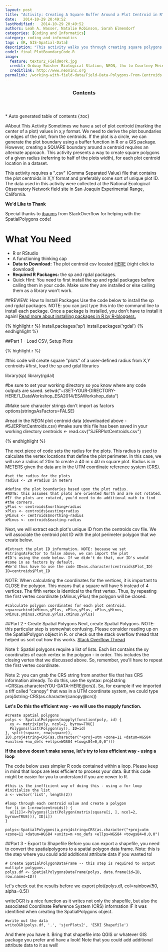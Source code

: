 ```yaml
---
layout: post
title: "Activity: Creating A Square Buffer Around a Plot Centroid in R"
date:   2014-10-29 20:49:52
lastModified:   2014-10-29 20:49:52
authors: Leah A. Wasser, Natalie Robinson, Sarah Elmendorf
categories: [Coding and Informatics]
category: coding-and-informatics
tags : [R, GIS-Spatial-Data]
description: "This activity walks you through creating square polygons from a plot centroid (x,y format) in R."
code1: final_PlotBoundaryCode.R
image:
  feature: textur2_FieldWork.jpg
  credit: Ordway Swisher Biological Station, NEON, thx to Courtney Meier
  creditlink: http://www.neoninc.org
permalink: /working-with-field-data/Field-Data-Polygons-From-Centroids
---
```

<section id="table-of-contents" class="toc">
  <header>
    <h3 >Contents</h3>
  </header>
<div id="drawer" markdown="1">
*  Auto generated table of contents
{:toc}
</div>
</section><!-- /#table-of-contents -->

#About This Activity
Sometimes we have a set of plot centroid (marking the center of a plot) values in x,y format. We need to derive the plot boundaries or edges of the plot, from the centroids. If the plot is a circle, we can generate the plot boundary using a buffer function in R or a GIS package. However, creating a SQUARE boundary around a centroid requires an alternate approach. This activity presents a way to create square polygons of a given radius (referring to half of the plots width), for each plot centroid location in a dataset.

This activity requires a ".csv" (Comma Separated Value) file that contains the plot centroids in X,Y format and preferably some sort of unique plot ID. The data used in this activity were collected at the National Ecological Observatory Network field site in San Joaquin Experimental Range, California. 

**We'd Like to Thank**

Special thanks to <a href="http://stackoverflow.com/users/489704/jbaums" target="_blank"> jbaums</a> from StackOverflow for helping with the SpatialPolygons code!

# What You Need
- R or RStudio
- A functioning thinking cap
- **Data to Download:** The plot centroid csv located [HERE](http://lwasser.github.io/data/SJERPlotCentroids.csv "Centroid data for SJER") (right click to download)
- **Required R Packages:** the sp and rgdal packages.
- Quick Hint: You need to first install the sp and rgdal packages before calling them in your code. Make sure they are installed or else calling them as a library won't work.
	

##REVIEW: How to Install Packages
Use the code below to install the sp and rgdal packages. NOTE: you can just type this into the command line to install each package. Once a package is installed, you don't have to install it again! <a href="http://www.r-bloggers.com/installing-r-packages/" target="_blank">Read more about installing packages in R by R-bloggers.</a>

{% highlight r %}
install.packages(‘sp’)
install.packages(‘rgdal’)
{% endhighlight %}

##Part 1 - Load CSV, Setup Plots 

{% highlight r %}

#this code will create square "plots" of a user-defined radius from X,Y  centroids
#first, load the sp and gdal libraries

library(sp)
library(rgdal)

#be sure to set your working directory so you know where any code outputs are saved.
setwd("~/SET-YOUR-DIRECTORY-HERE/1_DataWorkshop_ESA2014/ESAWorkshop_data")

#Make sure character strings don't import as factors
options(stringsAsFactors=FALSE)

#read in the NEON plot centroid data (downloaded above - 
#SJERPlotCentroids.csv)
#make sure this file has been saved in your working directory
centroids <- read.csv("SJERPlotCentroids.csv")

{% endhighlight %}

The next piece of code sets the radius for the plots. This radius is used to calculate the vertex locations that define the plot perimeter. In this case, we will use a radius of 20m to create a 40 m x 40 m square plot. Radius is in METERS given the data are in the UTM coordinate reference system (CRS).

	#set the radius for the plots
	radius <- 20 #radius in meters

	#define the plot boundaries based upon the plot radius. 
	#NOTE: this assumes that plots are oriented North and are not rotated. 
	#If the plots are rotated, you'd need to do additional math to find 
	#the corners.
	yPlus <- centroids$northing+radius
	xPlus <- centroids$easting+radius
	yMinus <- centroids$northing-radius
	xMinus <- centroids$easting-radius

Next, we will extract each plot's unique ID from the centroids csv file. We will associate the centroid plot ID with the plot perimeter polygon that we create below.

	#Extract the plot ID information. NOTE: because we set
	#stringsAsFactor to false above, we can import the plot 
	#ID's using the code below. If we didn't do that, our ID's would 
	#come in as factors by default. 
	#We'd thus have to use the code ID=as.character(centroids$Plot_ID) 
	ID=centroids$Plot_ID
	
NOTE: When calculating the coordinates for the vertices, it is important to CLOSE the polygon. This means that a square will have 5 instead of 4 vertices. The fifth vertex is identical to the first vertex. Thus, by repeating the first vertex coordinate (xMinus,yPlus) the polygon will be closed.

	#calculate polygon coordinates for each plot centroid. 
	square=cbind(xMinus,yPlus, xPlus,yPlus, xPlus,yMinus, xMinus,yMinus,xMinus,yPlus,xMinus,yPlus)


##Part 2 - Create Spatial Polygons
Next, create Spatial Polygons. NOTE: this particular step is somewhat confusing. Please consider reading up on the SpatialPolygon object
in R. or check out the stack overflow thread that helped us sort out how this works. <a href="http://stackoverflow.com/questions/26620373/spatialpolygons-creating-a-set-of-polygons-in-r-from-coordinates" target="_blank">Stack Overflow Thread</a>

Note 1: Spatial polygons require a list of lists. Each list contains the xy coordinates of each vertex in the polygon - in order. This includes the closing vertex that we discussed above. So, remember, you'll have to repeat the first vertex coordinate.

Note 2: you can grab the CRS string from another file that has CRS information already. To do this, use the syntax: proj4string =CRS(as.character(YOU-DATA-HERE@crs)). So, for example if we imported a tiff called "canopy" that was in a UTM coordinate system, we could type proj4string-CRS(as.character(canopy@crs))

**Let's Do this the efficient way - we will use the mapply function.**

	#create spatial polygons
	polys <- SpatialPolygons(mapply(function(poly, id) {
	  xy <- matrix(poly, ncol=2, byrow=TRUE)
	  Polygons(list(Polygon(xy)), ID=id)
	}, split(square, row(square)), ID),proj4string=CRS(as.character("+proj=utm +zone=11 +datum=WGS84 +units=m +no_defs +ellps=WGS84 +towgs84=0,0,0")))

**If the above doesn't make sense, let's try to less efficient way - using a loop**

The code below uses simpler R code contained within a loop. Please keep in mind that loops are less efficient to process your data. But this code might be easier for you to understand if you are newer to R.  
	
	#this is the inefficient way of doing this - using a for loop
	#initialize the list
	a <- vector('list', length(2))

    #loop through each centroid value and create a polygon
	for (i in 1:nrow(centroids)) {	   
	  a[[i]]<-Polygons(list(Polygon(matrix(square[i, ], ncol=2, byrow=TRUE))), ID[i]) 
	}
	
	polys<-SpatialPolygons(a,proj4string=CRS(as.character("+proj=utm +zone=11 +datum=WGS84 +units=m +no_defs +ellps=WGS84 +towgs84=0,0,0")


##Part 3 - Export to Shapefile
Before you can export a shapefile, you need to convert the spatialpolygons to a spatial polygon data frame. Note: this is the step where you could add additional attribute data if you wanted to!

	# Create SpatialPolygonDataFrame -- this step is required to output multiple polygons.
	polys.df <- SpatialPolygonsDataFrame(polys, data.frame(id=ID, row.names=ID))
	
let's check out the results before we export
	plot(polys.df, col=rainbow(50, alpha=0.5))

writeOGR is a nice function as it writes not only the shapefile, but also the associated Coordinate Reference System (CRS) information IF it was identified when creating the SpatialPolygons object. 

	#write out the data
	writeOGR(polys.df, '.', 'sjerPlots2', 'ESRI Shapefile')

And there you have it. Bring that shapefile into QGIS or whatever GIS package you prefer and have a look! Note that you could add additional attribute data to it as well!
